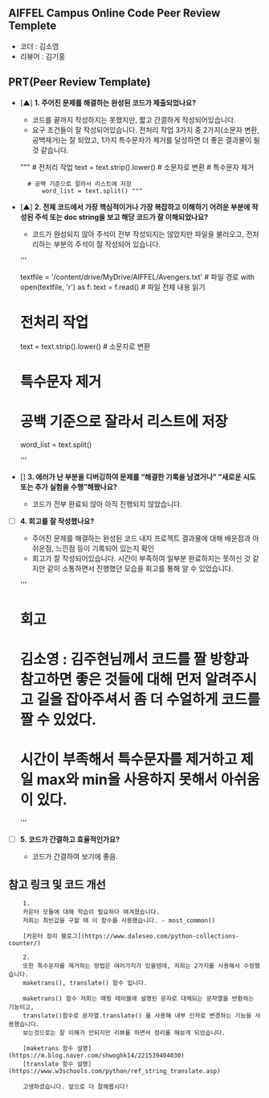 ## AIFFEL Campus Online Code Peer Review Templete
- 코더 : 김소영
- 리뷰어 : 김기홍


## PRT(Peer Review Template)
- [▲]  **1. 주어진 문제를 해결하는 완성된 코드가 제출되었나요?**
    - 코드를 끝까지 작성하지는 못했지만, 짧고 간결하게 작성되어있습니다.
    - 요구 조건들이 잘 작성되어있습니다. 전처리 작업 3가지 중 2가지(소문자 변환, 공백제거)는 잘 되었고, 1가지 특수문자가 제거를 달성하면 더 좋은 결과물이 될 것 같습니다.

    """ # 전처리 작업
            text = text.strip().lower()   # 소문자로 변환
        # 특수문자 제거

        # 공백 기준으로 잘라서 리스트에 저장
            word_list = text.split() """
    
- [▲]  **2. 전체 코드에서 가장 핵심적이거나 가장 복잡하고 이해하기 어려운 부분에 작성된 주석 또는 doc string을 보고 해당 코드가 잘 이해되었나요?**
    - 코드가 완성되지 않아 주석이 전부 작성되지는 않았지만 파일을 불러오고, 전처리하는 부분의 주석이 잘 작성되어 있습니다.

    ''' 
    
    textfile = '/content/drive/MyDrive/AIFFEL/Avengers.txt'   # 파일 경로
    with open(textfile, 'r')  as f:
    text = f.read()   # 파일 전체 내용 읽기

    # 전처리 작업
    text = text.strip().lower()   # 소문자로 변환
    # 특수문자 제거

    # 공백 기준으로 잘라서 리스트에 저장
    word_list = text.split() 
    
    '''
        
- []  **3. 에러가 난 부분을 디버깅하여 문제를 “해결한 기록을 남겼거나” ”새로운 시도 또는 추가 실험을 수행”해봤나요?**
    - 코드가 전부 완료되 않아 아직 진행되지 않았습니다.
        
- [ ]  **4. 회고를 잘 작성했나요?**
    - 주어진 문제를 해결하는 완성된 코드 내지 프로젝트 결과물에 대해
    배운점과 아쉬운점, 느낀점 등이 기록되어 있는지 확인
    - 회고가 잘 작성되어있습니다. 시간이 부족하여 일부분 완료하지는 못하신 것 같지만 같이 소통하면서 진행했던 모습을 회고를 통해 알 수 있었습니다.
    
    '''
    # 회고 
    # 김소영 : 김주현님께서 코드를 짤 방향과 참고하면 좋은 것들에 대해 먼저 알려주시고 길을 잡아주셔서 좀 더 수얼하게 코드를 짤 수 있었다. 
    # 시간이 부족해서 특수문자를 제거하고 제일 max와 min을 사용하지 못해서 아쉬움이 있다. 
    '''
        
- [ ]  **5. 코드가 간결하고 효율적인가요?**
    - 코드가 간결하여 보기에 좋음. 

## 참고 링크 및 코드 개선
```
    1. 
    카운터 모듈에 대해 학습이 필요하다 여겨졌습니다.
    저희는 최빈값을 구할 때 이 함수를 사용했습니다. - most_common()

    [카운터 정리 블로그](https://www.daleseo.com/python-collections-counter/)

    2. 
    또한 특수문자를 제거하는 방법은 여러가지가 있을텐데, 저희는 2가지를 사용해서 수정했습니다. 
    maketrans(), translate() 함수 입니다.

    maketrans() 함수 저희는 매핑 테이블에 설명된 문자로 대체되는 문자열을 반환하는 기능이고,
    translate()함수로 문자열.translate() 를 사용해 내부 인자로 변경하는 기능을 사용했습니다.
    보는것으로는 잘 이해가 안되지만 리뷰를 하면서 정리를 해보게 되었습니다.

    [maketrans 함수 설명](https://m.blog.naver.com/shwoghk14/221539404030)
    [translate 함수 설명](https://www.w3schools.com/python/ref_string_translate.asp)
    
    고생하셨습니다. 앞으로 더 잘해봅시다! 

```
